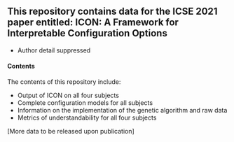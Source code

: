 ## This repository contains data for the ICSE 2021 paper entitled: ICON: A Framework for Interpretable Configuration Options
* Author detail suppressed


#### Contents 
The contents of this repository include:
* Output of ICON on all four subjects
* Complete configuration models for all subjects
* Information on the implementation of the genetic algorithm and raw data
* Metrics of understandability for all four subjects

[More data to be released upon publication]
